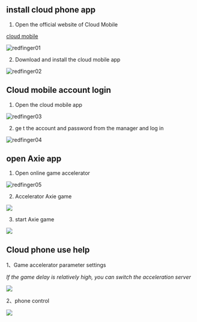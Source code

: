 ## install cloud phone app

1. Open the official website of Cloud Mobile

[cloud mobile](gc.com.cn)

![redfinger01](https://github.com/funplaygroup/docs/blob/main/images/install/redfinger01.png?raw=true)

2. Download and install the cloud mobile app

![redfinger02](https://github.com/funplaygroup/docs/blob/main/images/install/redfinger02.jpg?raw=true)

## Cloud mobile account login

1. Open the cloud mobile app

![redfinger03](https://github.com/funplaygroup/docs/blob/main/images/install/redfinger03.png?raw=true)

2. ge t the account and password from the manager and log in

![redfinger04](https://github.com/funplaygroup/docs/blob/main/images/install/redfinger04.jpg?raw=true)



## open Axie app

1. Open online game accelerator

![redfinger05](https://github.com/funplaygroup/docs/blob/main/images/install/redfinger05.jpg?raw=true)

2. Accelerator Axie game

![](https://github.com/funplaygroup/docs/blob/main/images/install/redfinger06.jpg?raw=true)

3. start Axie game

![](https://github.com/funplaygroup/docs/blob/main/images/install/redfinger07.jpg?raw=true)

## Cloud phone use help

1、Game accelerator parameter settings

*If the game delay is relatively high, you can switch the acceleration server*

![](https://github.com/funplaygroup/docs/blob/main/images/install/redfinger08.jpg?raw=true)

2、phone control

![](https://github.com/funplaygroup/docs/blob/main/images/install/redfinger09.jpg?raw=true)